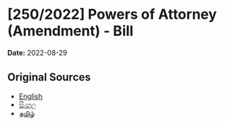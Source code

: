 # [250/2022] Powers of Attorney (Amendment) - Bill

**Date:** 2022-08-29

## Original Sources

- [English](https://documents.gov.lk/view/bills/2022/8/250-2022_E.pdf)
- [සිංහල](https://documents.gov.lk/view/bills/2022/8/250-2022_S.pdf)
- [தமிழ்](https://documents.gov.lk/view/bills/2022/8/250-2022_T.pdf)
